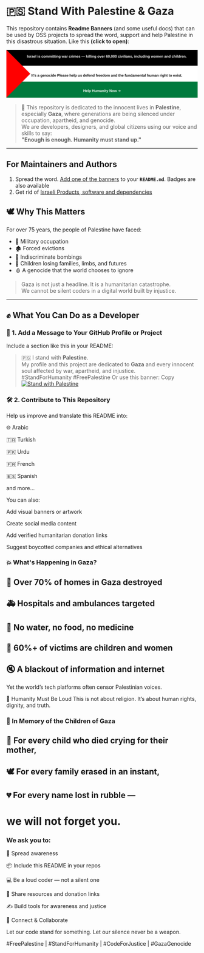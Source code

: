 # 🇵🇸 Stand With Palestine & Gaza

This repository contains **Readme Banners** (and some useful docs) that can be used by OSS projects to spread the word, support and help Palestine in this disastrous situation. Like this **(click to open)**:

[![Stand With Palestine](https://github.com/standforhumanity/stand-with-palestine/blob/main/Banners/Banner1.svg)](https://stand-with-palestine.vercel.app/)

> 📢 This repository is dedicated to the innocent lives in **Palestine**, especially **Gaza**, where generations are being silenced under occupation, apartheid, and genocide.  
> We are developers, designers, and global citizens using our voice and skills to say:  
> **"Enough is enough. Humanity must stand up."**

---

## For Maintainers and Authors

1. Spread the word. [Add one of the banners](/docs/AddBanner.md) to your **`README.md`**. Badges are also available
2. Get rid of [Israeli Products, software and dependencies](/docs/Boycott.md)



## 🕊️ Why This Matters

For over 75 years, the people of Palestine have faced:

- 🚫 Military occupation  
- 🏚️ Forced evictions  
- 🧨 Indiscriminate bombings  
- 🧒 Children losing families, limbs, and futures  
- 🩸 A genocide that the world chooses to ignore

> Gaza is not just a headline. It is a humanitarian catastrophe.  
> We cannot be silent coders in a digital world built by injustice.

---

## ✊ What You Can Do as a Developer

### 📌 1. Add a Message to Your GitHub Profile or Project

Include a section like this in your README:

> 🇵🇸 I stand with **Palestine**.  
> My profile and this project are dedicated to **Gaza** and every innocent soul affected by war, apartheid, and injustice.  
> #StandForHumanity #FreePalestine
Or use this banner:
Copy
[![Stand with Palestine](https://img.shields.io/badge/Stand-With%20Palestine-red?style=flat-square)](https://github.com/standforhumanity/readme-for-palestine)

### 🛠️ 2. Contribute to This Repository
Help us improve and translate this README into:

🌐 Arabic

🇹🇷 Turkish

🇵🇰 Urdu

🇫🇷 French

🇪🇸 Spanish

and more...

You can also:

Add visual banners or artwork

Create social media content

Add verified humanitarian donation links

Suggest boycotted companies and ethical alternatives

### 💥 What's Happening in Gaza?

## 🚧 Over 70% of homes in Gaza destroyed

## 🚑 Hospitals and ambulances targeted

## 🧼 No water, no food, no medicine

## 🧒 60%+ of victims are children and women

## 🔇 A blackout of information and internet

Yet the world’s tech platforms often censor Palestinian voices.

🧡 Humanity Must Be Loud
This is not about religion. It’s about human rights, dignity, and truth.

### 📌 In Memory of the Children of Gaza

## 🧒 For every child who died crying for their mother,  
## 🕊️ For every family erased in an instant,  
## 💔 For every name lost in rubble —  
# we will not forget you.


### We ask you to:

📢 Spread awareness

📦 Include this README in your repos

💻 Be a loud coder — not a silent one

📎 Share resources and donation links

✍️ Build tools for awareness and justice

🤝 Connect & Collaborate




Let our code stand for something.
Let our silence never be a weapon.

#FreePalestine | #StandForHumanity | #CodeForJustice | #GazaGenocide 

